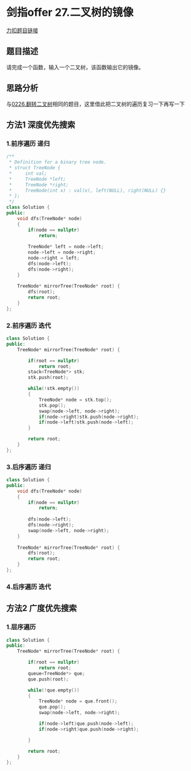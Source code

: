 <p id="二叉树的镜像"></p>

# 剑指offer 27.二叉树的镜像    

[力扣题目链接](https://leetcode-cn.com/problems/er-cha-shu-de-jing-xiang-lcof/)  

## 题目描述  

请完成一个函数，输入一个二叉树，该函数输出它的镜像。  


## 思路分析  

与[0226.翻转二叉树](https://github.com/wangrui996/leedcode/blob/master/%E4%BA%8C%E5%8F%89%E6%A0%91/easy/0226.%E7%BF%BB%E8%BD%AC%E4%BA%8C%E5%8F%89%E6%A0%91.md)相同的题目，这里借此把二叉树的遍历复习一下再写一下  


## 方法1 深度优先搜索  

### 1.前序遍历 递归  

```cpp
/**
 * Definition for a binary tree node.
 * struct TreeNode {
 *     int val;
 *     TreeNode *left;
 *     TreeNode *right;
 *     TreeNode(int x) : val(x), left(NULL), right(NULL) {}
 * };
 */
class Solution {
public:
    void dfs(TreeNode* node)
    {
        if(node == nullptr)
            return;
        
        TreeNode* left = node->left;
        node->left = node->right;
        node->right = left;
        dfs(node->left);
        dfs(node->right); 
    }
    
    TreeNode* mirrorTree(TreeNode* root) {
        dfs(root);
        return root;
    }
};
```

### 2.前序遍历 迭代  


```cpp
class Solution {
public:
    TreeNode* mirrorTree(TreeNode* root) {

        if(root == nullptr)
            return root; 
        stack<TreeNode*> stk;
        stk.push(root);

        while(!stk.empty())
        {
            TreeNode* node = stk.top();
            stk.pop();
            swap(node->left, node->right);
            if(node->right)stk.push(node->right);
            if(node->left)stk.push(node->left);          
        }

        return root;
    }
};
```


### 3.后序遍历 递归  

```cpp
class Solution {
public:
    void dfs(TreeNode* node)
    {
        if(node == nullptr)
            return;
        
        dfs(node->left);
        dfs(node->right);
        swap(node->left, node->right);
    }
    
    TreeNode* mirrorTree(TreeNode* root) {
        dfs(root);
        return root;
    }
};
```

### 4.后序遍历 迭代  




## 方法2 广度优先搜索  


### 1.层序遍历  

```cpp
class Solution {
public:
    TreeNode* mirrorTree(TreeNode* root) {

        if(root == nullptr)
            return root; 
        queue<TreeNode*> que;
        que.push(root);

        while(!que.empty())
        {
            TreeNode* node = que.front();
            que.pop();   
            swap(node->left, node->right);

            if(node->left)que.push(node->left);
            if(node->right)que.push(node->right);

        }

        return root;
    }
};
```


